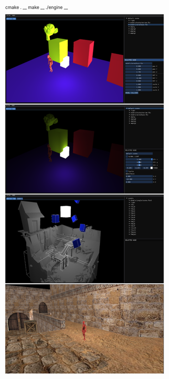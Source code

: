 cmake . __
make  __
./engine __


![Alt text](/images/jedna.png "Editor 1")
![Alt text](/images/dva.png "Editor 2")
![Alt text](/images/tri.png "Editor 3")
![Alt text](/images/styri.png "demo")
